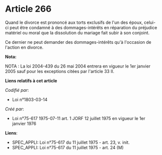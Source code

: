 # Article 266

Quand le divorce est prononcé aux torts exclusifs de l'un des époux, celui-ci peut être condamné à des dommages-intérêts en
réparation du préjudice matériel ou moral que la dissolution du mariage fait subir à son conjoint.

Ce dernier ne peut demander des dommages-intérêts qu'à l'occasion de l'action en divorce.

**Nota:**

NOTA : La loi 2004-439 du 26 mai 2004 entrera en vigueur le 1er janvier 2005 sauf pour les exceptions citées par l'article 33
II.

**Liens relatifs à cet article**

_Codifié par_:

  - Loi n°1803-03-14

_Créé par_:

  - Loi n°75-617 1975-07-11 art. 1 JORF 12 juillet 1975 en vigueur le 1er janvier 1976

**Liens**:

  - SPEC_APPLI: Loi n°75-617 du 11 juillet 1975 - art. 23, v. init.
  - SPEC_APPLI: Loi n°75-617 du 11 juillet 1975 - art. 24 (M)
